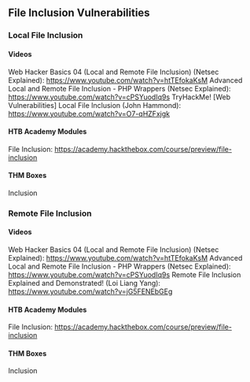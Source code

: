 ## File Inclusion Vulnerabilities

### Local File Inclusion

#### Videos
Web Hacker Basics 04 (Local and Remote File Inclusion) (Netsec Explained): https://www.youtube.com/watch?v=htTEfokaKsM
Advanced Local and Remote File Inclusion - PHP Wrappers (Netsec Explained): https://www.youtube.com/watch?v=cPSYuodIq9s
TryHackMe! [Web Vulnerabilities] Local File Inclusion (John Hammond): https://www.youtube.com/watch?v=O7-qHZFxjgk


#### HTB Academy Modules
File Inclusion: https://academy.hackthebox.com/course/preview/file-inclusion

#### THM Boxes
Inclusion


### Remote File Inclusion

#### Videos
Web Hacker Basics 04 (Local and Remote File Inclusion) (Netsec Explained): https://www.youtube.com/watch?v=htTEfokaKsM
Advanced Local and Remote File Inclusion - PHP Wrappers (Netsec Explained): https://www.youtube.com/watch?v=cPSYuodIq9s
Remote File Inclusion Explained and Demonstrated! (Loi Liang Yang): https://www.youtube.com/watch?v=jG5FENEbGEg


#### HTB Academy Modules
File Inclusion: https://academy.hackthebox.com/course/preview/file-inclusion

#### THM Boxes
Inclusion
